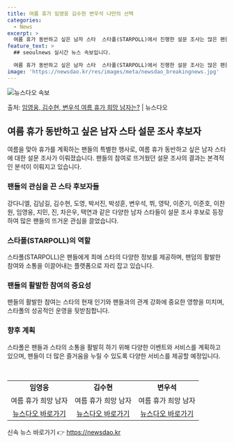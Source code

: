 ```yaml
---
title: 여름 휴가 임영웅 김수현 변우석 나만의 선택
categories:
  - News
excerpt: >
  여름 휴가 동반하고 싶은 남자 스타  스타폴(STARPOLL)에서 진행한 설문 조사는 많은 팬들의 관심을 끌…
feature_text: >
  ## seoulnews 실시간 뉴스 속보입니다.

  여름 휴가 동반하고 싶은 남자 스타  스타폴(STARPOLL)에서 진행한 설문 조사는 많은 팬들의 관심을 끌…
image: 'https://newsdao.kr/res/images/meta/newsdao_breakingnews.jpg'
---
```


![뉴스다오 속보](https://newsdao.kr/res/images/meta/newsdao_breakingnews.jpg)

<p>출처: <a href="https://newsdao.kr/4462" rel="dofollow">임영웅, 김수현, 변우석 여름 휴가 희망 남자는?</a> | 뉴스다오</p>

<h2 data-ke-size="size26">여름 휴가 동반하고 싶은 남자 스타 설문 조사 후보자</h2>
<p data-ke-size="size16">여름을 맞아 휴가를 계획하는 팬들의 특별한 행사로, 여름 휴가 동반하고 싶은 남자 스타에 대한 설문 조사가 이뤄졌습니다. 팬들의 참여로 뜨거웠던 설문 조사의 결과는 본격적인 분석이 이뤄지고 있습니다.</p>

<h3>팬들의 관심을 끈 스타 후보자들</h3>
<p data-ke-size="size16">강다니엘, 김남길, 김수현, 도영, 박서진, 박성훈, 변우석, 뷔, 영탁, 이준기, 이준호, 이찬원, 임영웅, 지민, 진, 차은우, 택연과 같은 다양한 남자 스타들이 설문 조사 후보로 등장하여 많은 팬들의 뜨거운 관심을 끌었습니다.</p>

<h3>스타폴(STARPOLL)의 역할</h3>
<p data-ke-size="size16">스타폴(STARPOLL)은 팬들에게 최애 스타의 다양한 정보를 제공하며, 팬덤의 활발한 참여와 소통을 이끌어내는 플랫폼으로 자리 잡고 있습니다.</p>

<h3>팬들의 활발한 참여의 중요성</h3>
<p data-ke-size="size16">팬들의 활발한 참여는 스타의 현재 인기와 팬들과의 관계 강화에 중요한 영향을 미치며, 스타폴의 성공적인 운영을 뒷받침합니다.</p>

<h3>향후 계획</h3>
<p data-ke-size="size16">스타폴은 팬들과 스타의 소통을 활발히 하기 위해 다양한 이벤트와 서비스를 계획하고 있으며, 팬들이 더 많은 즐거움을 누릴 수 있도록 다양한 서비스를 제공할 예정입니다.</p>

<p data-ke-size="size16">&nbsp;</p>

<table>
  <tbody>
    <tr>
      <td style="text-align: center; height: 17px;"><b>임영웅</b></td>
      <td style="text-align: center; height: 17px;"><b>김수현</b></td>
      <td style="text-align: center; height: 17px;"><b>변우석</b></td>
    </tr>
    <tr>
      <td style="text-align: center; height: 17px;">여름 휴가 희망 남자</td>
      <td style="text-align: center; height: 17px;">여름 휴가 희망 남자</td>
      <td style="text-align: center; height: 17px;">여름 휴가 희망 남자</td>
    </tr>
    <tr>
      <td style="text-align: center; height: 17px;"><a href="https://newsdao.kr/4462">뉴스다오 바로가기</a></td>
      <td style="text-align: center; height: 17px;"><a href="https://newsdao.kr/4462">뉴스다오 바로가기</a></td>
      <td style="text-align: center; height: 17px;"><a href="https://newsdao.kr/4462">뉴스다오 바로가기</a></td>
    </tr>
  </tbody>
</table>
<p data-ke-size="size16"></p> 

신속 뉴스 바로가기 👉 <a href="https://newsdao.kr" rel="dofollow">https://newsdao.kr</a>


